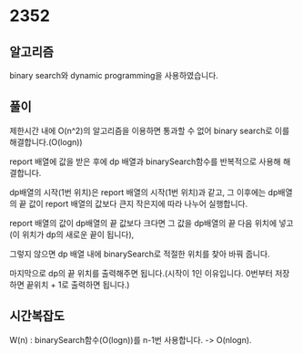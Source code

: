 # 2352

## 알고리즘

binary search와 dynamic programming을 사용하였습니다.

## 풀이

제한시간 내에 O(n^2)의 알고리즘을 이용하면 통과할 수 없어 binary search로 이를 해결합니다.(O(logn))

report 배열에 값을 받은 후에 dp 배열과 binarySearch함수를 반복적으로 사용해 해결합니다.



dp배열의 시작(1번 위치)은 report 배열의 시작(1번 위치)과 같고, 그 이후에는 dp배열의 끝 값이 report 배열의 값보다 큰지 작은지에 따라 나누어 실행합니다.

report 배열의 값이 dp배열의 끝 값보다 크다면 그 값을 dp배열의 끝 다음 위치에 넣고(이 위치가 dp의 새로운 끝이 됩니다),

그렇지 않으면 dp 배열 내에 binarySearch로 적절한 위치를 찾아 바꿔 줍니다.

마지막으로 dp의 끝 위치를 출력해주면 됩니다.(시작이 1인 이유입니다. 0번부터 저장하면 끝위치 + 1로 출력하면 됩니다.)

## 시간복잡도

W(n) : binarySearch함수(O(logn))를 n-1번 사용합니다. -> O(nlogn).